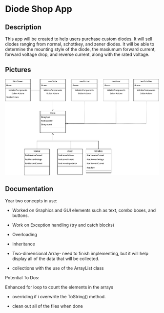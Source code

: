 # Diode Shop App
## Description
This app will be created to help users purchase custom diodes. It will sell diodes ranging from normal, schottkey, and zener diodes. It will be able to determine the mounting style of the diode, the maxiumum forward current, forward voltage drop, and reverse current, along with the rated voltage. 

## Pictures

![alt text][class]

[class]: https://github.com/jchen312/DiodeShop/blob/master/Images/class%20diagram.png

## Documentation

Year two concepts in use:

- Worked on Graphics and GUI elements such as text, combo boxes, and buttons. 

- Work on Exception handling (try and catch blocks)

- Overloading

- Inheritance

- Two-dimensional Array- need to finish implementing, but it will help display all of the data that will be collected. 

- collections with the use of the ArrayList class


Potential To Dos: 

Enhanced for loop to count the elements in the arrays

- overriding if i overwrite the ToString() method.

- clean out all of the files when done


